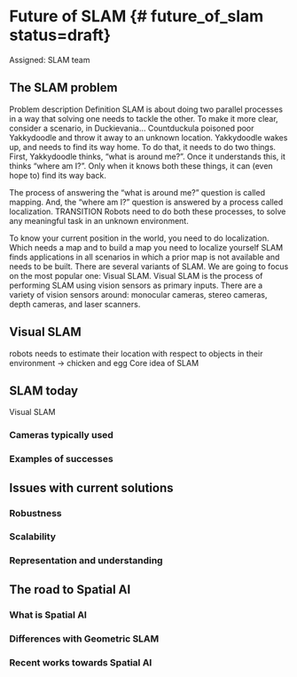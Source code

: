 # Future of SLAM {# future_of_slam status=draft}

Assigned: SLAM team


## The SLAM problem
Problem description
Definition
SLAM is about doing two parallel processes in a way that solving one needs to tackle the other. To make it more clear, consider a scenario, in Duckievania… Countduckula poisoned poor Yakkydoodle and throw it away to an unknown location. Yakkydoodle wakes up, and needs to find its way home. To do that, it needs to do two things. First, Yakkydoodle thinks, “what is around me?”. Once it understands this, it thinks “where am I?”. Only when it knows both these things, it can (even hope to) find its way back. 

The process of answering the “what is around me?” question is called mapping. And, the “where am I?” question is answered by a process called localization. TRANSITION Robots need to do both these processes, to solve any meaningful task in an unknown environment. 

To know your current position in the world,  you need to do localization. Which needs  a map and to build a map you need to localize yourself 
SLAM finds applications in all scenarios in which a prior map is not available and needs to be built. 
There are several variants of SLAM. We are going to focus on the most popular one: Visual SLAM. Visual SLAM is the process of performing SLAM using vision sensors as primary inputs. There are a variety of vision sensors around: monocular cameras, stereo cameras, depth cameras, and laser scanners.

## Visual SLAM 




robots needs to estimate their location with respect to objects in their environment
-> chicken and egg
Core idea of SLAM

## SLAM today

Visual SLAM

### Cameras typically used

### Examples of successes

## Issues with current solutions
### Robustness

### Scalability

### Representation and understanding

## The road to Spatial AI

### What is Spatial AI

### Differences with Geometric SLAM

### Recent works towards Spatial AI
